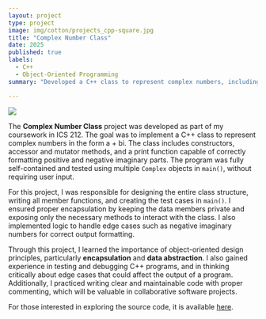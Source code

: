 ```yaml
---
layout: project
type: project
image: img/cotton/projects_cpp-square.jpg
title: "Complex Number Class"
date: 2025
published: true
labels:
  - C++
  - Object-Oriented Programming
summary: "Developed a C++ class to represent complex numbers, including constructors, accessor/mutator methods, and a print function. Tested functionality using multiple objects."

---
```


<img class="img-fluid" src="../img/projects/complex-header.png">

The **Complex Number Class** project was developed as part of my coursework in ICS 212. The goal was to implement a C++ class to represent complex numbers in the form a + bi. The class includes constructors, accessor and mutator methods, and a print function capable of correctly formatting positive and negative imaginary parts. The program was fully self-contained and tested using multiple `Complex` objects in `main()`, without requiring user input.  

For this project, I was responsible for designing the entire class structure, writing all member functions, and creating the test cases in `main()`. I ensured proper encapsulation by keeping the data members private and exposing only the necessary methods to interact with the class. I also implemented logic to handle edge cases such as negative imaginary numbers for correct output formatting.  

Through this project, I learned the importance of object-oriented design principles, particularly **encapsulation** and **data abstraction**. I also gained experience in testing and debugging C++ programs, and in thinking critically about edge cases that could affect the output of a program. Additionally, I practiced writing clear and maintainable code with proper commenting, which will be valuable in collaborative software projects.  

For those interested in exploring the source code, it is available [here](https://github.com/mtuquero/complex-class).  
